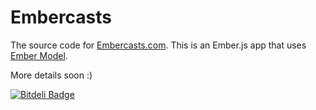 # Embercasts

The source code for [Embercasts.com](http://www.embercasts.com). This is an Ember.js app that uses [Ember Model](https://github.com/ebryn/ember-model).

More details soon :)

[![Bitdeli Badge](https://d2weczhvl823v0.cloudfront.net/embercasts/embercasts/trend.png)](https://bitdeli.com/free "Bitdeli Badge")
